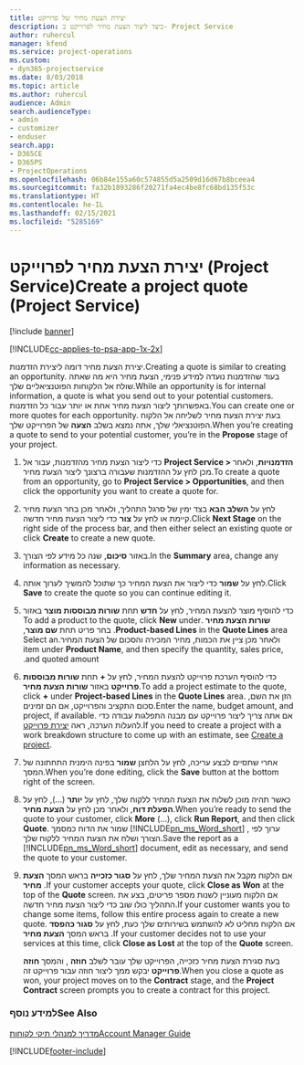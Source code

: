 ```yaml
---
title: יצירת הצעת מחיר של פרוייקט
description: כיצד ליצור הצעת מחיר לפרוייקט ב- Project Service
author: ruhercul
manager: kfend
ms.service: project-operations
ms.custom:
- dyn365-projectservice
ms.date: 8/03/2018
ms.topic: article
ms.author: ruhercul
audience: Admin
search.audienceType:
- admin
- customizer
- enduser
search.app:
- D365CE
- D365PS
- ProjectOperations
ms.openlocfilehash: 06b84e155a60c574855d5a2509d16d67b8bceea4
ms.sourcegitcommit: fa32b1893286f20271fa4ec4be8fc68bd135f53c
ms.translationtype: HT
ms.contentlocale: he-IL
ms.lasthandoff: 02/15/2021
ms.locfileid: "5285169"
---
```

# <a name="create-a-project-quote-project-service"></a><span data-ttu-id="76696-103">יצירת הצעת מחיר לפרוייקט (Project Service)</span><span class="sxs-lookup"><span data-stu-id="76696-103">Create a project quote (Project Service)</span></span>

[!include [banner](../includes/psa-now-project-operations.md)]

[!INCLUDE[cc-applies-to-psa-app-1x-2x](../includes/cc-applies-to-psa-app-1x-2x.md)]

<span data-ttu-id="76696-104">יצירת הצעת מחיר דומה ליצירת הזדמנות.</span><span class="sxs-lookup"><span data-stu-id="76696-104">Creating a quote is similar to creating an opportunity.</span></span> <span data-ttu-id="76696-105">בעוד שהזדמנות נועדה למידע פנימי, הצעת מחיר היא מה שאתה שולח אל הלקוחות הפוטנציאליים שלך.</span><span class="sxs-lookup"><span data-stu-id="76696-105">While an opportunity is for internal information, a quote is what you send out to your potential customers.</span></span> <span data-ttu-id="76696-106">באפשרותך ליצור הצעת מחיר אחת או יותר עבור כל הזדמנות.</span><span class="sxs-lookup"><span data-stu-id="76696-106">You can create one or more quotes for each opportunity.</span></span> <span data-ttu-id="76696-107">בעת יצירת הצעת מחיר לשליחה אל הלקוח הפוטנציאלי שלך, אתה נמצא בשלב **הצעה** של הפרוייקט שלך.</span><span class="sxs-lookup"><span data-stu-id="76696-107">When you’re creating a quote to send to your potential customer, you’re in the **Propose** stage of your project.</span></span>  
  
1. <span data-ttu-id="76696-108">כדי ליצור הצעת מחיר מהזדמנות, עבור אל **Project Service > הזדמנויות**, ולאחר מכן לחץ על ההזדמנות שעבורה ברצונך ליצור הצעת מחיר.</span><span class="sxs-lookup"><span data-stu-id="76696-108">To create a quote from an opportunity, go to **Project Service > Opportunities**, and then click the opportunity you want to create a quote for.</span></span>  
  
2. <span data-ttu-id="76696-109">לחץ על **השלב הבא** בצד ימין של סרגל התהליך, ולאחר מכן בחר הצעת מחיר קיימת או לחץ על **צור** כדי ליצור הצעת מחיר חדשה.</span><span class="sxs-lookup"><span data-stu-id="76696-109">Click **Next Stage** on the right side of the process bar, and then either select an existing quote or click **Create** to create a new quote.</span></span>  
  
3. <span data-ttu-id="76696-110">באזור **סיכום**, שנה כל מידע לפי הצורך.</span><span class="sxs-lookup"><span data-stu-id="76696-110">In the **Summary** area, change any information as necessary.</span></span>  
  
4. <span data-ttu-id="76696-111">לחץ על **שמור** כדי ליצור את הצעת המחיר כך שתוכל להמשיך לערוך אותה.</span><span class="sxs-lookup"><span data-stu-id="76696-111">Click **Save** to create the quote so you can continue editing it.</span></span>  
  
5. <span data-ttu-id="76696-112">כדי להוסיף מוצר להצעת המחיר, לחץ על **חדש** תחת **‏‫שורות מבוססות מוצר** באזור **שורות הצעת מחיר** .</span><span class="sxs-lookup"><span data-stu-id="76696-112">To add a product to the quote, click **New** under **Product-based Lines** in the **Quote Lines** area.</span></span> <span data-ttu-id="76696-113">בחר פריט תחת **שם מוצר**, ולאחר מכן ציין את הכמות, מחיר המכירה ו‏‫הסכום של הצעת המחיר‬.</span><span class="sxs-lookup"><span data-stu-id="76696-113">Select an item under **Product Name**, and then specify the quantity, sales price, and quoted amount.</span></span>  
  
6. <span data-ttu-id="76696-114">כדי להוסיף הערכת פרוייקט להצעת המחיר, לחץ על **+** תחת **שורות מבוססות פרוייקט** באזור **שורות הצעת מחיר**.</span><span class="sxs-lookup"><span data-stu-id="76696-114">To add a project estimate to the quote, click **+** under **Project-based Lines** in the **Quote Lines** area.</span></span> <span data-ttu-id="76696-115">הזן את השם, סכום התקציב והפרוייקט, אם הם זמינים.</span><span class="sxs-lookup"><span data-stu-id="76696-115">Enter the name, budget amount, and project, if available.</span></span> <span data-ttu-id="76696-116">אם אתה צריך ליצור פרוייקט עם מבנה התפלגות עבודה כדי להעלות הערכה, ראה [יצירת פרוייקט](../psa/create-project.md).</span><span class="sxs-lookup"><span data-stu-id="76696-116">If you need to create a project with a work breakdown structure to come up with an estimate, see [Create a project](../psa/create-project.md).</span></span>  
  
7. <span data-ttu-id="76696-117">אחרי שתסיים לבצע עריכה, לחץ על הלחצן **שמור** בפינה הימנית התחתונה של המסך.</span><span class="sxs-lookup"><span data-stu-id="76696-117">When you’re done editing, click the **Save** button at the bottom right of the screen.</span></span>  
  
8. <span data-ttu-id="76696-118">כאשר תהיה מוכן לשלוח את הצעת המחיר ללקוח שלך, לחץ על **יותר** (...), לחץ על **הפעלת דוח**, ולאחר מכן לחץ על **הצעת מחיר**.</span><span class="sxs-lookup"><span data-stu-id="76696-118">When you’re ready to send the quote to your customer, click **More** (…), click **Run Report**, and then click **Quote**.</span></span> <span data-ttu-id="76696-119">שמור את הדוח כמסמך [!INCLUDE[pn_ms_Word_short](../includes/pn-ms-word-short.md)] , ערוך לפי הצורך ושלח את הצעת המחיר ללקוח שלך.</span><span class="sxs-lookup"><span data-stu-id="76696-119">Save the report as a [!INCLUDE[pn_ms_Word_short](../includes/pn-ms-word-short.md)] document, edit as necessary, and send the quote to your customer.</span></span>  
  
9. <span data-ttu-id="76696-120">אם הלקוח מקבל את הצעת המחיר שלך, לחץ על **סגור כזכייה** בראש המסך **הצעת מחיר** .</span><span class="sxs-lookup"><span data-stu-id="76696-120">If your customer accepts your quote, click **Close as Won** at the top of the **Quote** screen.</span></span> <span data-ttu-id="76696-121">אם הלקוח מעוניין לשנות מספר פריטים, בצע את התהליך כולו שוב כדי ליצור הצעת מחיר חדשה.</span><span class="sxs-lookup"><span data-stu-id="76696-121">If your customer wants you to change some items, follow this entire process again to create a new quote.</span></span> <span data-ttu-id="76696-122">אם הלקוח מחליט לא להשתמש בשירותים שלך כעת, לחץ על **סגור כהפסד** בראש המסך **הצעת מחיר** .</span><span class="sxs-lookup"><span data-stu-id="76696-122">If your customer decides not to use your services at this time, click **Close as Lost** at the top of the **Quote** screen.</span></span>  
  
   <span data-ttu-id="76696-123">בעת סגירת הצעת מחיר כזכייה, הפרוייקט שלך עובר לשלב **חוזה** , והמסך **חוזה פרוייקט** יבקש ממך ליצור חוזה עבור פרוייקט זה.</span><span class="sxs-lookup"><span data-stu-id="76696-123">When you close a quote as won, your project moves on to the **Contract** stage, and the **Project Contract** screen prompts you to create a contract for this project.</span></span>  
  
### <a name="see-also"></a><span data-ttu-id="76696-124">למידע נוסף</span><span class="sxs-lookup"><span data-stu-id="76696-124">See Also</span></span>  
 [<span data-ttu-id="76696-125">מדריך למנהלי תיקי לקוחות</span><span class="sxs-lookup"><span data-stu-id="76696-125">Account Manager Guide</span></span>](../psa/account-manager-guide.md)


[!INCLUDE[footer-include](../includes/footer-banner.md)]